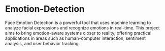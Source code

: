# Emotion-Detection
Face Emotion Detection is a powerful tool that uses machine learning to analyze facial expressions and recognize emotions in real-time. This project aims to bring emotion-aware systems closer to reality, offering practical applications in areas such as human-computer interaction, sentiment analysis, and user behavior tracking.
